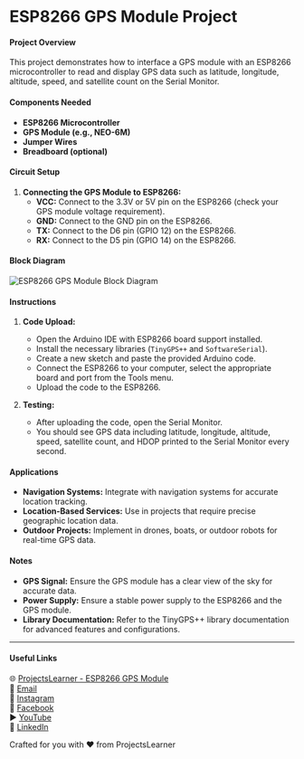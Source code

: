 # ESP8266 GPS Module Project

#### Project Overview
This project demonstrates how to interface a GPS module with an ESP8266 microcontroller to read and display GPS data such as latitude, longitude, altitude, speed, and satellite count on the Serial Monitor.

#### Components Needed
- **ESP8266 Microcontroller**
- **GPS Module (e.g., NEO-6M)**
- **Jumper Wires**
- **Breadboard (optional)**

#### Circuit Setup
1. **Connecting the GPS Module to ESP8266:**
   - **VCC:** Connect to the 3.3V or 5V pin on the ESP8266 (check your GPS module voltage requirement).
   - **GND:** Connect to the GND pin on the ESP8266.
   - **TX:** Connect to the D6 pin (GPIO 12) on the ESP8266.
   - **RX:** Connect to the D5 pin (GPIO 14) on the ESP8266.

#### Block Diagram
![ESP8266 GPS Module Block Diagram](https://projectslearner.com/img/esp8266-gps-module-block-diagram.png)

#### Instructions
1. **Code Upload:**
   - Open the Arduino IDE with ESP8266 board support installed.
   - Install the necessary libraries (`TinyGPS++` and `SoftwareSerial`).
   - Create a new sketch and paste the provided Arduino code.
   - Connect the ESP8266 to your computer, select the appropriate board and port from the Tools menu.
   - Upload the code to the ESP8266.

2. **Testing:**
   - After uploading the code, open the Serial Monitor.
   - You should see GPS data including latitude, longitude, altitude, speed, satellite count, and HDOP printed to the Serial Monitor every second.

#### Applications
- **Navigation Systems:** Integrate with navigation systems for accurate location tracking.
- **Location-Based Services:** Use in projects that require precise geographic location data.
- **Outdoor Projects:** Implement in drones, boats, or outdoor robots for real-time GPS data.

#### Notes
- **GPS Signal:** Ensure the GPS module has a clear view of the sky for accurate data.
- **Power Supply:** Ensure a stable power supply to the ESP8266 and the GPS module.
- **Library Documentation:** Refer to the TinyGPS++ library documentation for advanced features and configurations.

---

#### Useful Links
🌐 [ProjectsLearner - ESP8266 GPS Module](https://projectslearner.com/learn/esp8266-gps-module)  
📧 [Email](mailto:projectslearner@gmail.com)  
📸 [Instagram](https://www.instagram.com/projectslearner/)  
📘 [Facebook](https://www.facebook.com/projectslearner)  
▶️ [YouTube](https://www.youtube.com/@ProjectsLearner)  
📘 [LinkedIn](https://www.linkedin.com/in/projectslearner)

Crafted for you with ❤️ from ProjectsLearner